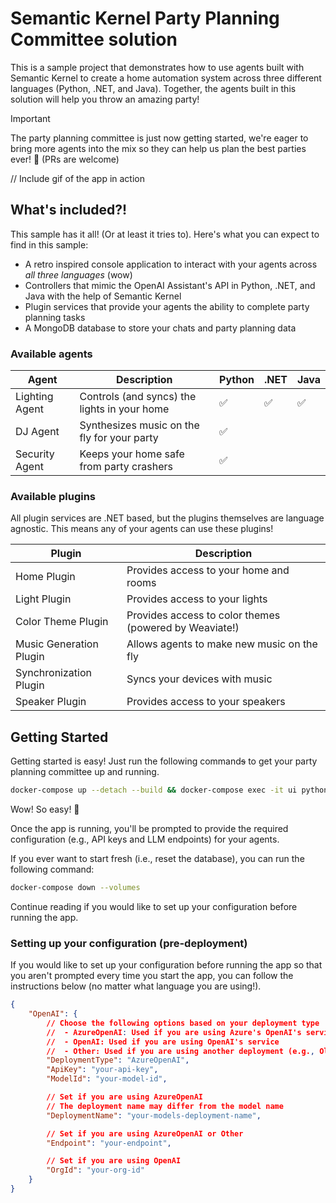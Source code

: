 # Semantic Kernel Party Planning Committee solution

This is a sample project that demonstrates how to use agents built with Semantic Kernel to create
a home automation system across three different languages (Python, .NET, and Java). Together, the
agents built in this solution will help you throw an amazing party!

> [!IMPORTANT]  
> The party planning committee is just now getting started, we're eager to bring more agents into
> the mix so they can help us plan the best parties ever! 🎉 (PRs are welcome)

// Include gif of the app in action

## What's included?!
This sample has it all! (Or at least it tries to). Here's what you can expect to find in this sample:
- A retro inspired console application to interact with your agents across _all three languages_ (wow)
- Controllers that mimic the OpenAI Assistant's API in Python, .NET, and Java with the help of Semantic Kernel
- Plugin services that provide your agents the ability to complete party planning tasks
- A MongoDB database to store your chats and party planning data

### Available agents
| Agent          | Description                                  | Python | .NET | Java |
| -------------- | -------------------------------------------- | ------ | ---- | ---- |
| Lighting Agent | Controls (and syncs) the lights in your home | ✅     | ✅   | ✅    |
| DJ Agent       | Synthesizes music on the fly for your party  | ✅     |      |      |
| Security Agent | Keeps your home safe from party crashers     | ✅     |      |      |

### Available plugins
All plugin services are .NET based, but the plugins themselves are language agnostic. 
This means any of your agents can use these plugins!

| Plugin                  | Description                                             |
| ----------------------- | ------------------------------------------------------- |
| Home Plugin             | Provides access to your home and rooms                  |
| Light Plugin            | Provides access to your lights                          |
| Color Theme Plugin      | Provides access to color themes  (powered by Weaviate!) |
| Music Generation Plugin | Allows agents to make new music on the fly              |
| Synchronization Plugin  | Syncs your devices with music                           |
| Speaker Plugin          | Provides access to your speakers                        |

## Getting Started
Getting started is easy! Just run the following command<del>s</del> to get your party planning
committee up and running.

```bash
docker-compose up --detach --build && docker-compose exec -it ui python main.py  
```

Wow! So easy! 🎉

Once the app is running, you'll be prompted to provide the required configuration
(e.g., API keys and LLM endpoints) for your agents.

If you ever want to start fresh (i.e., reset the database), you can run the following command:

```bash
docker-compose down --volumes
```

Continue reading if you would like to set up your configuration before running the app.

### Setting up your configuration (pre-deployment)
If you would like to set up your configuration before running the app so that you aren't
prompted every time you start the app, you can follow the instructions below (no matter
what language you are using!).


```json
{
    "OpenAI": {
        // Choose the following options based on your deployment type
        //  - AzureOpenAI: Used if you are using Azure's OpenAI's service
        //  - OpenAI: Used if you are using OpenAI's service
        //  - Other: Used if you are using another deployment (e.g., Ollama) that provides an OpenAI API
        "DeploymentType": "AzureOpenAI",
        "ApiKey": "your-api-key",
        "ModelId": "your-model-id",

        // Set if you are using AzureOpenAI
        // The deployment name may differ from the model name
        "DeploymentName": "your-models-deployment-name",

        // Set if you are using AzureOpenAI or Other
        "Endpoint": "your-endpoint",

        // Set if you are using OpenAI
        "OrgId": "your-org-id"
    }
}
```